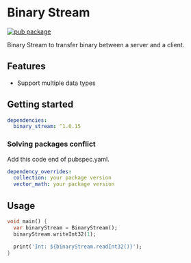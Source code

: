 # Binary Stream
[![pub package](https://img.shields.io/pub/v/binary_stream.svg)](https://pub.dartlang.org/packages/binary_stream)

Binary Stream to transfer binary between a server and a client.

## Features

* Support multiple data types

## Getting started

```yaml
dependencies:
  binary_stream: ^1.0.15
```

### Solving packages conflict
Add this code end of pubspec.yaml.
```yaml
dependency_overrides:
  collection: your package version
  vector_math: your package version
```

## Usage

```dart
void main() {
  var binaryStream = BinaryStream();
  binaryStream.writeInt32(1);

  print('Int: ${binaryStream.readInt32()}');
}
```
